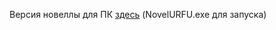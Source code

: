 Версия новеллы для ПК [здесь](https://github.com/NorseSway6/OPD_novell/tree/main/NovelURFU-1.0-dists/NovelURFU-1.0-pc/NovelURFU-1.0-pc) (NovelURFU.exe для запуска)
